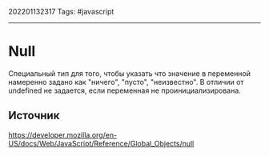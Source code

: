 202201132317
Tags: #javascript 

--- 
# Null
Специальный тип для того, чтобы указать что значение в переменной намеренно задано как "ничего", "пусто", "неизвестно". В отличии от undefined не задается, если переменная не проинициализирована.

## Источник
https://developer.mozilla.org/en-US/docs/Web/JavaScript/Reference/Global_Objects/null
